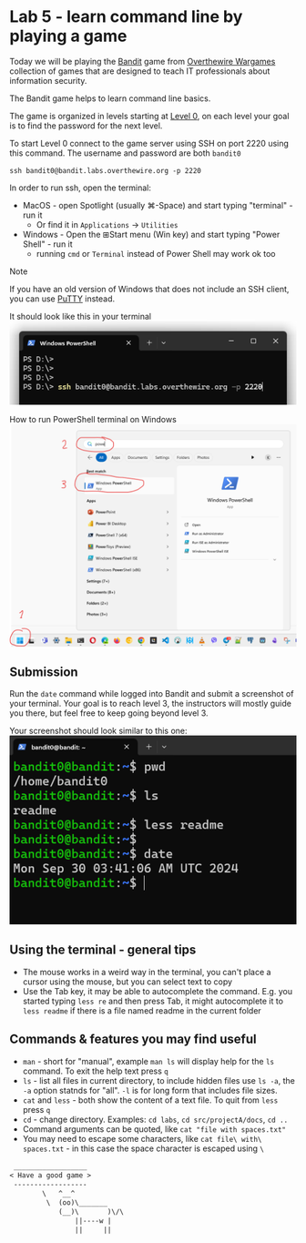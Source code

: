 # Lab 5 - learn command line by playing a game

Today we will be playing the 
[Bandit](https://overthewire.org/wargames/bandit/)
game from 
[Overthewire Wargames](https://overthewire.org/wargames/)
collection of games that are designed to teach IT professionals about information security.

The Bandit game helps to learn command line basics.

The game is organized in levels starting at 
[Level 0](https://overthewire.org/wargames/bandit/bandit0.html),
on each level your goal is to find the password for the next level.

To start Level 0 connect to the game server using SSH on port 2220 using this command. The username and password are both `bandit0`
```
ssh bandit0@bandit.labs.overthewire.org -p 2220
```

In order to run ssh, open the terminal:
- MacOS - open Spotlight (usually ⌘-Space) and start typing "terminal" - run it
  - Or find it in `Applications` -> `Utilities`
- Windows - Open the ⊞Start menu (Win key) and start typing "Power Shell" - run it
  - running `cmd` or `Terminal` instead of Power Shell may work ok too
 
> [!NOTE]  
> If you have an old version of Windows that does not include an SSH client, you can 
use [PuTTY](https://www.chiark.greenend.org.uk/~sgtatham/putty/latest.html) instead.

It should look like this in your terminal  
![Run SSH](img/power_shell_ssh.png)

How to run PowerShell terminal on Windows
![Run Power Shell](img/start_power_shell.png)




## Submission
Run the `date` command while logged into Bandit and submit a screenshot of your terminal.
Your goal is to reach level 3, the instructors will mostly guide you there, but feel free to keep going beyond level 3.

Your screenshot should look similar to this one:  
![sumbission screenshot example](img/terminal_bandit.png)



## Using the terminal - general tips
- The mouse works in a weird way in the terminal, you can't place a cursor using the mouse, but you can select text to copy 
- Use the Tab key, it may be able to autocomplete the command. E.g. you started typing `less re` and then press Tab, it might autocomplete it to `less readme` if there is a file named readme in the current folder

## Commands & features you may find useful
- `man` - short for "manual", example `man ls` will display help for the `ls` command. To exit the help text press `q`
- `ls` - list all files in current directory, to include hidden files use `ls -a`, the `-a` option statnds for "all". `-l` is for long form that includes file sizes.
- `cat` and `less` - both show the content of a text file. To quit from `less` press `q`
- `cd` - change directory. Examples: `cd labs`, `cd src/projectA/docs`, `cd ..`
- Command arguments can be quoted, like `cat "file with spaces.txt"`
- You may need to escape some characters, like `cat file\ with\ spaces.txt` - in this case the space character is escaped using `\`

```
 __________________
< Have a good game >
 ------------------
        \   ^__^
         \  (oo)\_______
            (__)\       )\/\
                ||----w |
                ||     ||
```






